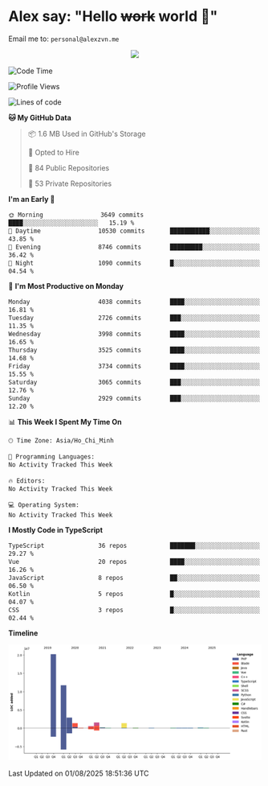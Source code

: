 # Alex say: "Hello ~~work~~ world 🐾"
Email me to: `personal@alexzvn.me`


<p align=center>
  <a href="https://skillicons.dev">
    <img src="https://skillicons.dev/icons?i=ts,js,php,nodejs,bun,vue,nuxt,react,svelte,tauri,laravel,rust,mongodb,docker,electron,redis,rabbitmq,tailwind,git,cloudflare,elysia,mysql,nginx,rollupjs,sentry,ubuntu,yarn,html,css,vite" />
  </a>
</p>

<!--START_SECTION:waka-->
![Code Time](http://img.shields.io/badge/Code%20Time-1%2C066%20hrs%2055%20mins-blue)

![Profile Views](http://img.shields.io/badge/Profile%20Views-0-blue)

![Lines of code](https://img.shields.io/badge/From%20Hello%20World%20I%27ve%20Written-40.7%20million%20lines%20of%20code-blue)

**🐱 My GitHub Data** 

> 📦 1.6 MB Used in GitHub's Storage 
 > 
> 💼 Opted to Hire
 > 
> 📜 84 Public Repositories 
 > 
> 🔑 53 Private Repositories 
 > 
**I'm an Early 🐤** 

```text
🌞 Morning                3649 commits        ████░░░░░░░░░░░░░░░░░░░░░   15.19 % 
🌆 Daytime                10530 commits       ███████████░░░░░░░░░░░░░░   43.85 % 
🌃 Evening                8746 commits        █████████░░░░░░░░░░░░░░░░   36.42 % 
🌙 Night                  1090 commits        █░░░░░░░░░░░░░░░░░░░░░░░░   04.54 % 
```
📅 **I'm Most Productive on Monday** 

```text
Monday                   4038 commits        ████░░░░░░░░░░░░░░░░░░░░░   16.81 % 
Tuesday                  2726 commits        ███░░░░░░░░░░░░░░░░░░░░░░   11.35 % 
Wednesday                3998 commits        ████░░░░░░░░░░░░░░░░░░░░░   16.65 % 
Thursday                 3525 commits        ████░░░░░░░░░░░░░░░░░░░░░   14.68 % 
Friday                   3734 commits        ████░░░░░░░░░░░░░░░░░░░░░   15.55 % 
Saturday                 3065 commits        ███░░░░░░░░░░░░░░░░░░░░░░   12.76 % 
Sunday                   2929 commits        ███░░░░░░░░░░░░░░░░░░░░░░   12.20 % 
```


📊 **This Week I Spent My Time On** 

```text
🕑︎ Time Zone: Asia/Ho_Chi_Minh

💬 Programming Languages: 
No Activity Tracked This Week

🔥 Editors: 
No Activity Tracked This Week

💻 Operating System: 
No Activity Tracked This Week
```

**I Mostly Code in TypeScript** 

```text
TypeScript               36 repos            ███████░░░░░░░░░░░░░░░░░░   29.27 % 
Vue                      20 repos            ████░░░░░░░░░░░░░░░░░░░░░   16.26 % 
JavaScript               8 repos             ██░░░░░░░░░░░░░░░░░░░░░░░   06.50 % 
Kotlin                   5 repos             █░░░░░░░░░░░░░░░░░░░░░░░░   04.07 % 
CSS                      3 repos             █░░░░░░░░░░░░░░░░░░░░░░░░   02.44 % 
```



**Timeline**

![Lines of Code chart](https://raw.githubusercontent.com/alexzvn/alexzvn/main/assets/bar_graph.png)


 Last Updated on 01/08/2025 18:51:36 UTC
<!--END_SECTION:waka-->
